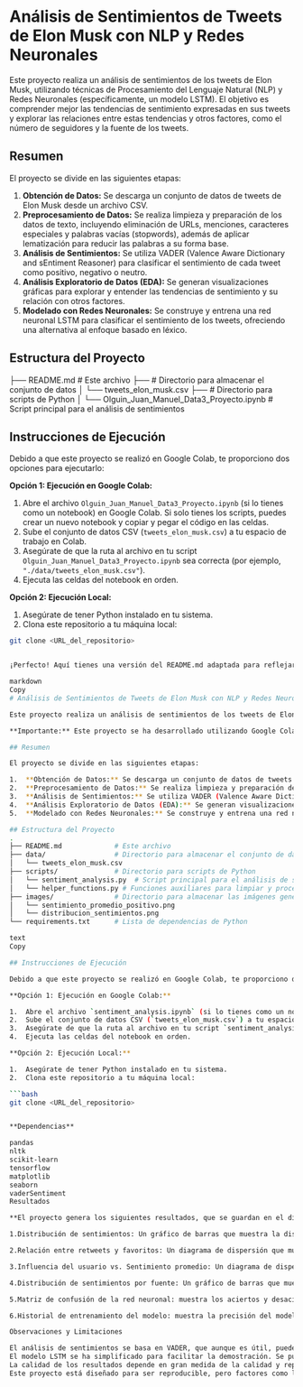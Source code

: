 # Análisis de Sentimientos de Tweets de Elon Musk con NLP y Redes Neuronales

Este proyecto realiza un análisis de sentimientos de los tweets de Elon Musk, utilizando técnicas de Procesamiento del Lenguaje Natural (NLP) y Redes Neuronales (específicamente, un modelo LSTM). El objetivo es comprender mejor las tendencias de sentimiento expresadas en sus tweets y explorar las relaciones entre estas tendencias y otros factores, como el número de seguidores y la fuente de los tweets.

## Resumen

El proyecto se divide en las siguientes etapas:

1.  **Obtención de Datos:** Se descarga un conjunto de datos de tweets de Elon Musk desde un archivo CSV.
2.  **Preprocesamiento de Datos:** Se realiza limpieza y preparación de los datos de texto, incluyendo eliminación de URLs, menciones, caracteres especiales y palabras vacías (stopwords), además de aplicar lematización para reducir las palabras a su forma base.
3.  **Análisis de Sentimientos:** Se utiliza VADER (Valence Aware Dictionary and sEntiment Reasoner) para clasificar el sentimiento de cada tweet como positivo, negativo o neutro.
4.  **Análisis Exploratorio de Datos (EDA):** Se generan visualizaciones gráficas para explorar y entender las tendencias de sentimiento y su relación con otros factores.
5.  **Modelado con Redes Neuronales:** Se construye y entrena una red neuronal LSTM para clasificar el sentimiento de los tweets, ofreciendo una alternativa al enfoque basado en léxico.

## Estructura del Proyecto

├── README.md             # Este archivo
├──   # Directorio para almacenar el conjunto de datos
│   └── tweets_elon_musk.csv
├──   # Directorio para scripts de Python
│   └── Olguin_Juan_Manuel_Data3_Proyecto.ipynb  # Script principal para el análisis de sentimientos

## Instrucciones de Ejecución

Debido a que este proyecto se realizó en Google Colab, te proporciono dos opciones para ejecutarlo:

**Opción 1: Ejecución en Google Colab:**

1.  Abre el archivo `Olguin_Juan_Manuel_Data3_Proyecto.ipynb` (si lo tienes como un notebook) en Google Colab.  Si solo tienes los scripts, puedes crear un nuevo notebook y copiar y pegar el código en las celdas.
2.  Sube el conjunto de datos CSV (`tweets_elon_musk.csv`) a tu espacio de trabajo en Colab.
3.  Asegúrate de que la ruta al archivo en tu script `Olguin_Juan_Manuel_Data3_Proyecto.ipynb` sea correcta (por ejemplo, `"./data/tweets_elon_musk.csv"`).
4.  Ejecuta las celdas del notebook en orden.

**Opción 2: Ejecución Local:**

1.  Asegúrate de tener Python instalado en tu sistema.
2.  Clona este repositorio a tu máquina local:

```bash
git clone <URL_del_repositorio>


¡Perfecto! Aquí tienes una versión del README.md adaptada para reflejar que el proyecto se realizó en Google Colab y que está destinado a ser alojado en GitHub:

markdown
Copy
# Análisis de Sentimientos de Tweets de Elon Musk con NLP y Redes Neuronales (Google Colab)

Este proyecto realiza un análisis de sentimientos de los tweets de Elon Musk, utilizando técnicas de Procesamiento del Lenguaje Natural (NLP) y Redes Neuronales (específicamente, un modelo LSTM). El objetivo es comprender mejor las tendencias de sentimiento expresadas en sus tweets y explorar las relaciones entre estas tendencias y otros factores, como el número de seguidores y la fuente de los tweets.

**Importante:** Este proyecto se ha desarrollado utilizando Google Colaboratory (Colab) para su ejecución y experimentación, aunque los scripts se han diseñado para ser compatibles con entornos Python estándar.

## Resumen

El proyecto se divide en las siguientes etapas:

1.  **Obtención de Datos:** Se descarga un conjunto de datos de tweets de Elon Musk desde un archivo CSV.
2.  **Preprocesamiento de Datos:** Se realiza limpieza y preparación de los datos de texto, incluyendo eliminación de URLs, menciones, caracteres especiales y palabras vacías (stopwords), además de aplicar lematización para reducir las palabras a su forma base.
3.  **Análisis de Sentimientos:** Se utiliza VADER (Valence Aware Dictionary and sEntiment Reasoner) para clasificar el sentimiento de cada tweet como positivo, negativo o neutro.
4.  **Análisis Exploratorio de Datos (EDA):** Se generan visualizaciones gráficas para explorar y entender las tendencias de sentimiento y su relación con otros factores.
5.  **Modelado con Redes Neuronales:** Se construye y entrena una red neuronal LSTM para clasificar el sentimiento de los tweets, ofreciendo una alternativa al enfoque basado en léxico.

## Estructura del Proyecto
.
├── README.md             # Este archivo
├── data/                 # Directorio para almacenar el conjunto de datos
│   └── tweets_elon_musk.csv
├── scripts/              # Directorio para scripts de Python
│   └── sentiment_analysis.py  # Script principal para el análisis de sentimientos
│   └── helper_functions.py # Funciones auxiliares para limpiar y procesar el texto
├── images/               # Directorio para almacenar las imágenes generadas
│   └── sentimiento_promedio_positivo.png
│   └── distribucion_sentimientos.png
└── requirements.txt      # Lista de dependencias de Python

text
Copy

## Instrucciones de Ejecución

Debido a que este proyecto se realizó en Google Colab, te proporciono dos opciones para ejecutarlo:

**Opción 1: Ejecución en Google Colab:**

1.  Abre el archivo `sentiment_analysis.ipynb` (si lo tienes como un notebook) en Google Colab.  Si solo tienes los scripts, puedes crear un nuevo notebook y copiar y pegar el código en las celdas.
2.  Sube el conjunto de datos CSV (`tweets_elon_musk.csv`) a tu espacio de trabajo en Colab.
3.  Asegúrate de que la ruta al archivo en tu script `sentiment_analysis.py` sea correcta (por ejemplo, `"./data/tweets_elon_musk.csv"`).
4.  Ejecuta las celdas del notebook en orden.

**Opción 2: Ejecución Local:**

1.  Asegúrate de tener Python instalado en tu sistema.
2.  Clona este repositorio a tu máquina local:

```bash
git clone <URL_del_repositorio>


**Dependencias**

pandas
nltk
scikit-learn
tensorflow
matplotlib
seaborn
vaderSentiment
Resultados

**El proyecto genera los siguientes resultados, que se guardan en el directorio images/:**

1.Distribución de sentimientos: Un gráfico de barras que muestra la distribución de sentimientos (positivo, negativo, neutro) en el conjunto de datos.

2.Relación entre retweets y favoritos: Un diagrama de dispersión que muestra la relación entre el número de retweets y favoritos, coloreado por el sentimiento del tweet.

3.Influencia del usuario vs. Sentimiento promedio: Un diagrama de dispersión que muestra la relación entre el número de seguidores del usuario y el sentimiento promedio de sus tweets.

4.Distribución de sentimientos por fuente: Un gráfico de barras que muestra la distribución de sentimientos según la fuente del tweet (por ejemplo, "Twitter para iPhone", "Twitter Web App").

5.Matriz de confusión de la red neuronal: muestra los aciertos y desaciertos del modelo.

6.Historial de entrenamiento del modelo: muestra la precisión del modelo durante su entrenamiento.

Observaciones y Limitaciones

El análisis de sentimientos se basa en VADER, que aunque es útil, puede no capturar la sutileza del lenguaje humano (sarcasmo, ironía, etc.).
El modelo LSTM se ha simplificado para facilitar la demostración. Se pueden obtener mejores resultados con modelos más complejos y mayor ajuste de hiperparámetros.
La calidad de los resultados depende en gran medida de la calidad y representatividad del conjunto de datos.
Este proyecto está diseñado para ser reproducible, pero factores como la versión de las bibliotecas y el entorno de ejecución pueden afectar a los resultados.
